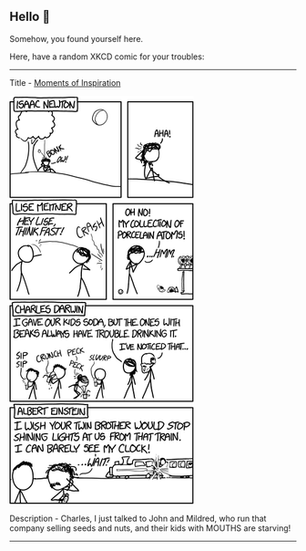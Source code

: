 ## Hello 👀

Somehow, you found yourself here.

Here, have a random XKCD comic for your troubles:

-----------------------------------

Title - [Moments of Inspiration](https://xkcd.com/1584)

![Moments of Inspiration](./random_comic.png)

Description - Charles, I just talked to John and Mildred, who run that company selling seeds and nuts, and their kids with MOUTHS are starving!

-----------------------------------